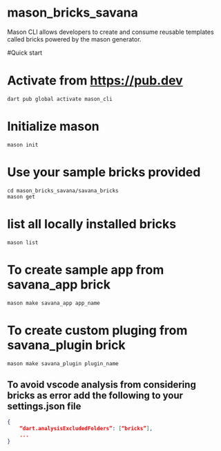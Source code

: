 # mason_bricks_savana


Mason CLI allows developers to create and consume reusable templates called bricks powered by the mason generator.

#Quick start 
#  Activate from https://pub.dev
`dart pub global activate mason_cli`

#  Initialize mason
`mason init`

#  Use your sample bricks provided
```git clone https://github.com/fonkamloic/mason_bricks_savana.git
cd mason_bricks_savana/savana_bricks
mason get
 ```

# list all locally installed bricks
`mason list`

# To create sample app from savana_app brick 
`mason make savana_app app_name`

# To create custom pluging from savana_plugin brick
`mason make savana_plugin plugin_name`


## To avoid vscode analysis from considering bricks as error add the following to your settings.json file
```JSON
{
    “dart.analysisExcludedFolders”: [“bricks”],
    ...
}
```


